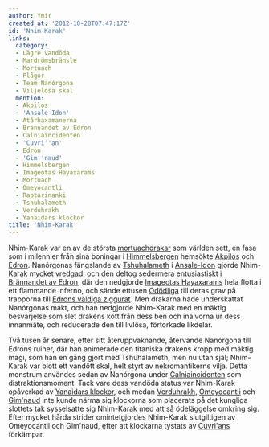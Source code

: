 ```yaml
---
author: Ymir
created_at: '2012-10-28T07:47:17Z'
id: 'Nhim-Karak'
links:
  category:
  - Lägre vandöda
  - Mardrömsbränsle
  - Mortuach
  - Plågor
  - Team Nanórgona
  - Viljelösa skal
  mention:
  - Akpilos
  - 'Ansale-Idon'
  - Atârhaxamanerna
  - Brännandet av Edron
  - Calniaincidenten
  - 'Cuvri''an'
  - Edron
  - 'Gim''naud'
  - Himmelsbergen
  - Imageotas Hayaxarams
  - Mortuach
  - Omeyocantli
  - Raptarinanki
  - Tshuhalameth
  - Verduhrakh
  - Yanaidars klockor
title: 'Nhim-Karak'
---
```


Nhim-Karak var en av de största [mortuachdrakar] som världen sett, en fasa som i milennier från sina
boningar i [Himmelsbergen] hemsökte [Akpilos] och [Edron]. Nanórgonas fängslande av [Tshuhalameth] i
[Ansale-Idon] gjorde Nhim-Karak mycket vredgad, och den deltog sedermera entusiastiskt i [Brännandet
av Edron], där den nedgjorde [Imageotas Hayaxarams] hela flotta i ett flammande inferno, och sände
ettusen [Odödliga] till deras grav på trapporna till [Edrons väldiga ziggurat]. Men drakarna hade
underskattat Nanórgonas makt, och han nedgjorde Nhim-Karak med en mäktig besvärjelse som slet
drakens kött från dess ben och inälvorna ur dess innanmäte, och reducerade den till livlösa,
förtorkade likdelar.

Två tusen år senare, efter sitt återuppvaknande, återvände Nanórgona till Edrons ruiner, där han
animerade den titaniska drakens kropp med mäktig magi, som han en gång gjort med Tshuhalameth, men
nu utan själ; Nhim-Karak var blott ett vandött skal, helt styrt av nekromantikerns vilja. Detta
monstrum användes sedan av Nanórgona under [Calniaincidenten] som distraktionsmoment. Tack vare dess
vandöda status var Nhim-Karak opåverkad av [Yanaidars klockor], och medan [Verduhrakh],
[Omeyocantli] och [Gim'naud] inte kunde närma sig klockorna som placerats på det kungliga slottets
tak sysselsatte sig Nhim-Karak med att så ödeläggelse omkring sig. Efter mycket hårda strider
omintetgjordes Nhim-Karak slutgiltigen av Omeyocantli och Gim'naud, efter att klockarna tystats av
[Cuvri'ans] förkämpar.

  [mortuachdrakar]: Mortuach
  [Himmelsbergen]: Himmelsbergen
  [Akpilos]: Akpilos
  [Edron]: Edron
  [Tshuhalameth]: Tshuhalameth
  [Ansale-Idon]: Ansale-Idon
  [Brännandet av Edron]: Brännandet_av_Edron
  [Imageotas Hayaxarams]: Imageotas_Hayaxarams
  [Odödliga]: Atârhaxamanerna
  [Edrons väldiga ziggurat]: Raptarinanki
  [Calniaincidenten]: Calniaincidenten
  [Yanaidars klockor]: Yanaidars_klockor
  [Verduhrakh]: Verduhrakh
  [Omeyocantli]: Omeyocantli
  [Gim'naud]: Gimnaud
  [Cuvri'ans]: Cuvrian